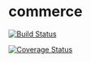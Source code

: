 commerce
========

[![Build Status](https://travis-ci.org/mfbadr/commerce.svg?branch=master)](https://travis-ci.org/mfbadr/commerce)

[![Coverage Status](https://coveralls.io/repos/mfbadr/commerce/badge.png)](https://coveralls.io/r/mfbadr/commerce)
